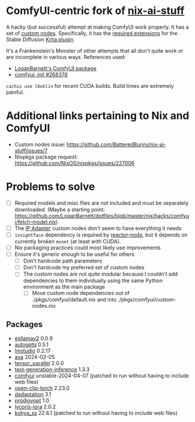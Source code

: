 # ComfyUI-centric fork of [nix-ai-stuff](https://github.com/BatteredBunny/nix-ai-stuff)
A hacky (but successful) attempt at making ComfyUI work properly. It has a set of [custom nodes](./pkgs/comfyui/custom-nodes.nix). Specifically, it has the [required extensions](https://github.com/Acly/krita-ai-diffusion/wiki/ComfyUI-Setup) for the Stable Diffusion [Krita plugin](https://github.com/Acly/krita-ai-diffusion).

It's a Frankenstein's Monster of other attempts that all don't quite work or are incomplete in various ways. References used:
- [LoganBarnett's ComfyUI package](https://github.com/LoganBarnett/dotfiles/blob/master/nix/hacks/comfyui/)
- [comfyui: init #268378](https://github.com/NixOS/nixpkgs/pull/268378)

`cachix use lboklin` for recent CUDA builds. Build times are extremely painful.

# Additional links pertaining to Nix and ComfyUI
- Custom nodes issue: https://github.com/BatteredBunny/nix-ai-stuff/issues/7
- Nixpkgs package request: https://github.com/NixOS/nixpkgs/issues/227006

# Problems to solve

- [ ] Required models and misc files are not included and must be separately downloaded. (Maybe a starting point: https://github.com/LoganBarnett/dotfiles/blob/master/nix/hacks/comfyui/fetch-model.nix)
- [ ] The [IP Adapter](https://github.com/cubiq/ComfyUI_IPAdapter_plus) custom nodes don't seem to have everything it needs
- [ ] `insightface` dependency is required by [reactor-node](https://github.com/Gourieff/comfyui-reactor-node), but it depends on currently broken `mxnet` (at least with CUDA).
- [ ] Nix packaging practices could most likely use improvements
- [ ] Ensure it's generic enough to be useful for others
  - [ ] Don't hardcode path parameters
  - [ ] Don't hardcode my preferred set of custom nodes
  - [ ] The custom nodes are not quite modular because I couldn't add dependencies to them individually using the same Python environment as the main package
    - [ ] Move custom node dependencies out of ./pkgs/comfyui/default.nix and into ./pkgs/comfyui/custom-nodes.nix

## Packages
- [exllamav2](https://github.com/turboderp/exllamav2) 0.0.9
- [autogptq](https://github.com/PanQiWei/AutoGPTQ) 0.5.1
- [lmstudio](https://lmstudio.ai/) 0.2.17
- [ava](https://www.avapls.com/) 2024-02-05
- [tensor_parallel](https://github.com/BlackSamorez/tensor_parallel) 2.0.0
- [text-generation-inference](https://github.com/huggingface/text-generation-inference) 1.3.3
- [comfyui](https://github.com/comfyanonymous/ComfyUI) unstable-2024-04-07 (patched to run without having to include web files)
- [open-clip-torch](https://github.com/mlfoundations/open_clip) 2.23.0
- [dadaptation](https://github.com/facebookresearch/dadaptation) 3.1
- [prodigyopt](https://github.com/konstmish/prodigy) 1.0
- [lycoris-lora](https://github.com/KohakuBlueleaf/LyCORIS) 2.0.2
- [kohya_ss](https://github.com/bmaltais/kohya_ss) 22.6.1 (patched to run without having to include web files)
